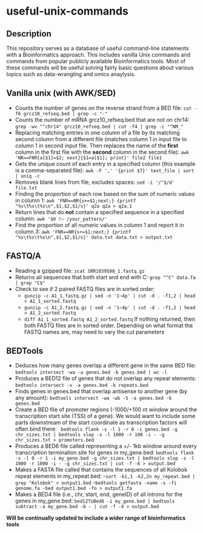 # useful-unix-commands
## Description 
This repository serves as a database of useful command-line statements with a Bioinformatics approach. This includes vanilla Unix commands and commands from popular publicly available Bioinformatics tools. Most of these commands will be useful solving fairly basic questions about various topics such as data-wrangling and omics anaylysis.

## Vanilla unix (with AWK/SED)
- Counts the number of genes on the reverse strand from a BED file: `cut -f6 grcz10_refseq.bed | grep -c "-"`
- Counts the number of mRNA grcz10_refseq.bed that are not on chr14: `grep -wv "^chr14" grcz10_refseq.bed | cut -f4 | grep -c "^NM_"`
- Replacing matching entries in one column of a file by its matching second column from a different file (matches column 1 in input file to column 1 in second input file. Then replaces the name of the **first** column in the first file with the **second** column in the second file): `awk 'NR==FNR{a[$1]=$2; next}{$1=a[$1]; print}' file2 file1`
- Gets the unique count of each entry in a specified column (this example is a comma-separated file): `awk -F ',' '{print $7}' text_file | sort | uniq -c`
- Removes blank lines from file, excludes spaces: `sed -i '/^$/d' file.txt`
- Finding the proportion of each row based on the sum of numeric values in column 1: `awk 'FNR==NR{s+=$1;next;} {printf "%s\t%s\t%s\n",$1,$2,$1/s}' q2a q2a > q2a.1`
- Return lines that do **not** contain a specified sequence in a specified column: `awk '$0 !~ /your_pattern/'`
- Find the proportion of all numeric values in column 1 and report it in column 3: `awk 'FNR==NR{s+=$1;next;} {printf "%s\t%s\t%s\n",$1,$2,$1/s}' data.txt data.txt > output.txt`

## FASTQ/A
- Reading a gzipped file: `zcat SRR1039508_1.fastq.gz`
- Returns all sequences that both start and end with C: `grep "^C" data.fa | grep "C$"`
- Check to see if 2 paired FASTQ files are in sorted order:
  - `gunzip -c A1_1.fastq.gz | sed -n '1~4p' | cut -d . -f1,2 | head > A1_1_sorted.fastq`
  - `gunzip -c A1_2.fastq.gz | sed -n '1~4p' | cut -d . -f1,2 | head > A1_2_sorted.fastq`
  - `diff A1_1_sorted.fastq A1_2_sorted.fastq` If nothing returned, then both FASTQ files are in sorted order. Depending on what format the FASTQ names are, may need to vary the cut parameters

## BEDTools
- Deduces how many genes overlap a different gene in the same BED file: `bedtools intersect -wa -a genes.bed -b genes.bed | wc -l`
- Produces a BED12 file of genes that do not overlap any repeat elements: `bedtools intersect -v -a genes.bed -b repeats.bed`
- Finds genes in genes.bed that overlap antisense to another gene (by any amount): `bedtools intersect -wa -wb -S -a genes.bed -b genes.bed`
- Create a BED file of promoter regions (-1000/+100 nt window around the transcription start site (TSS) of a gene). We would want to include some parts downstream of the start coordinate as transcription factors will often bind there: ` bedtools flank -s -l 1 -r 0 -i genes.bed -g chr_sizes.txt | bedtools slop -s -l 1000 -r 100 -i - -g chr_sizes.txt > promoters.bed`
- Produces a BED6 file called representing a +/- 1kb window around every transcription termination site for genes in my_gene.bed: `bedtools flank -s -l 0 -r 1 -i my_gene.bed -g chr_sizes.txt | bedtools slop -s -l 1000 -r 1000 -i - -g chr_sizes.txt | cut -f -6 > output.bed`
- Makes a FASTA file called that contains the sequences of all Kolobok repeat elements in my_repeat.bed: 
  -`sort -k1,1 -k2,2n my_repeat.bed | grep "Kolobok" > output1.bed`
  -`bedtools getfasta -name -s -fi genome.fa -bed output1.bed -fo > output1.fa`
- Makes a BED4 file (i.e., chr, start, end, geneID) of all introns for the genes in my_gene.bed: `bed12ToBed6 -i my_gene.bed | bedtools subtract -a my_gene.bed -b - | cut -f -4 > output.bed`

**Will be continually updated to include a wider range of bioinformatics tools**
